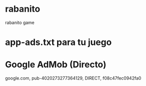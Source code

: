 # rabanito
rabanito game
# app-ads.txt para tu juego
# Google AdMob (Directo)
google.com, pub-4020273277364129, DIRECT, f08c47fec0942fa0
